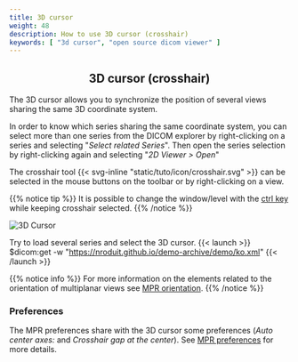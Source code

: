 ```yaml
---
title: 3D cursor
weight: 48
description: How to use 3D cursor (crosshair)
keywords: [ "3d cursor", "open source dicom viewer" ]
---
```


## <center>3D cursor (crosshair)</center>

The 3D cursor allows you to synchronize the position of several views sharing the same 3D coordinate system.

In order to know which series sharing the same coordinate system, you can select more than one series from the DICOM explorer by right-clicking on a series and selecting "_Select related Series_". Then open the series selection by right-clicking again and selecting "_2D Viewer > Open_"

The crosshair tool {{< svg-inline "static/tuto/icon/crosshair.svg" >}} can be selected in the mouse buttons on the toolbar or by right-clicking on a view.

{{% notice tip %}}
It is possible to change the window/level with the [ctrl key](../../basics/shortcuts/) while keeping crosshair selected.
{{% /notice %}}

![3D Cursor](/tuto/3d-cursor.jpg?classes=shadow)
<br>

Try to load several series and select the 3D cursor. {{< launch >}}
$dicom:get -w "https://nroduit.github.io/demo-archive/demo/ko.xml"
{{< /launch >}}

{{% notice info %}}
For more information on the elements related to the orientation of multiplanar views see [MPR orientation](../image-orientation/#orientation-in-multiplanar-reconstruction-mpr).
{{% /notice %}}

### Preferences

The MPR preferences share with the 3D cursor some preferences (_Auto center axes:_ and _Crosshair gap at the center_). See [MPR preferences](../mpr/#preferences) for more details.